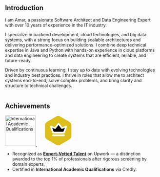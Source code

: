## Introduction
I am Amar, a passionate Software Architect and Data Engineering Expert with over 10 years of experience in the IT industry.

I specialize in backend development, cloud technologies, and big data systems, with a strong focus on building scalable architectures and delivering performance-optimized solutions. I combine deep technical expertise in Java and Python with hands-on experience in cloud platforms and data engineering to create systems that are efficient, reliable, and future-ready.

Driven by continuous learning, I stay up to date with evolving technologies and industry best practices. I thrive in roles that allow me to architect systems end-to-end, solve complex problems, and bring clarity and structure to technical challenges.
<br/>
<br/>


## Achievements

<p align="left">
  <!-- Credly Badge -->
  <a href="https://www.credly.com/badges/aec2423f-8453-4db8-9e09-a0d6c6d28478" target="_blank">
    <img src="https://images.credly.com/images/c4569922-64bd-4bb9-9eda-a37736389d26/image.png" alt="International Academic Qualifications" width="100px">
  </a>

  <!-- Upwork Expert-Vetted SVG Badge -->
  <a href="https://www.upwork.com/resources/talent-badges-explained#expert-vetted" target="_blank" title="Expert-Vetted Talent – Top 1% on Upwork">
    <svg xmlns="http://www.w3.org/2000/svg" viewBox="0 0 28 28" width="100px" height="100px" style="margin-left: 20px;">
      <path fill="#DEBE1A" d="M12 1.155a4 4 0 014 0l8.124 4.69a4 4 0 012 3.464v9.382a4 4 0 01-2 3.464L16 26.845a4 4 0 01-4 0l-8.124-4.69a4 4 0 01-2-3.464V9.309a4 4 0 012-3.464L12 1.155z"/>
      <path stroke="#fff" stroke-linecap="round" stroke-linejoin="round" stroke-width="1.5" d="M19.381 18.334H9.199"/>
      <path stroke="#fff" stroke-linecap="round" stroke-linejoin="round" stroke-width="1.5" d="M19.304 15.825h-9.94L7.334 10.3l3.882 1.319 3.118-3.952 3.118 3.952 3.882-1.32-2.03 5.526z"/>
    </svg>
  </a>
</p>

- Recognized as <strong><a href="https://www.upwork.com/resources/talent-badges-explained#expert-vetted" target="_blank">Expert-Vetted Talent</a></strong> on Upwork — a distinction awarded to the top 1% of professionals after rigorous screening by domain experts.  
- Certified in <strong>International Academic Qualifications</strong> via Credly.


